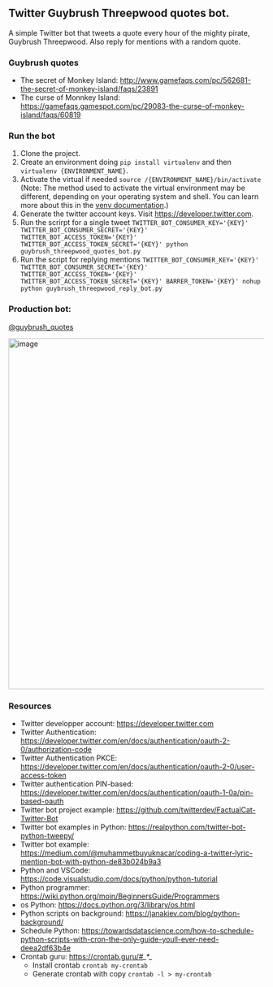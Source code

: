 ## Twitter Guybrush Threepwood quotes bot.

A simple Twitter bot that tweets a quote every hour of the mighty pirate, Guybrush Threepwood.
Also reply for mentions with a random quote.

### Guybrush quotes
- The secret of Monkey Island: http://www.gamefaqs.com/pc/562681-the-secret-of-monkey-island/faqs/23891
- The curse of Monnkey Island: https://gamefaqs.gamespot.com/pc/29083-the-curse-of-monkey-island/faqs/60819

### Run the bot

1. Clone the project.
2. Create an environment doing `pip install virtualenv` and then `virtualenv {ENVIRONMENT_NAME}`. 
3. Activate the virtual if needed `source /{ENVIRONMENT_NAME}/bin/activate` (Note: The method used to activate the virtual environment may be different, depending on your operating system and shell. You can learn more about this in the [venv documentation](https://docs.python.org/3/library/venv.html).)
4. Generate the twitter account keys. Visit https://developer.twitter.com.
5. Run the scrirpt for a single tweet `TWITTER_BOT_CONSUMER_KEY='{KEY}' TWITTER_BOT_CONSUMER_SECRET='{KEY}' TWITTER_BOT_ACCESS_TOKEN='{KEY}' TWITTER_BOT_ACCESS_TOKEN_SECRET='{KEY}' python guybrush_threepwood_quotes_bot.py`
6. Run the script for replying mentions `TWITTER_BOT_CONSUMER_KEY='{KEY}' TWITTER_BOT_CONSUMER_SECRET='{KEY}' TWITTER_BOT_ACCESS_TOKEN='{KEY}' TWITTER_BOT_ACCESS_TOKEN_SECRET='{KEY}' BARRER_TOKEN='{KEY}' nohup python guybrush_threepwood_reply_bot.py`


### Production bot:
[@guybrush_quotes](https://twitter.com/guybrush_quotes?s=20&t=uu60Z4Ofq8N_CvZ5crAhfw)

<img width="691" alt="image" src="https://user-images.githubusercontent.com/3228237/165741417-1028767c-2774-41f9-ad86-964b16874cf2.png">


### Resources
- Twitter developper account: https://developer.twitter.com
- Twitter Authentication: https://developer.twitter.com/en/docs/authentication/oauth-2-0/authorization-code
- Twitter Authentication PKCE: https://developer.twitter.com/en/docs/authentication/oauth-2-0/user-access-token
- Twitter authentication PIN-based: https://developer.twitter.com/en/docs/authentication/oauth-1-0a/pin-based-oauth
- Twitter bot project example: https://github.com/twitterdev/FactualCat-Twitter-Bot
- Twitter bot examples in Python: https://realpython.com/twitter-bot-python-tweepy/
- Twitter bot example: https://medium.com/@muhammetbuyuknacar/coding-a-twitter-lyric-mention-bot-with-python-de83b024b9a3
- Python and VSCode: https://code.visualstudio.com/docs/python/python-tutorial
- Python programmer: https://wiki.python.org/moin/BeginnersGuide/Programmers
- os Python: https://docs.python.org/3/library/os.html
- Python scripts on background: https://janakiev.com/blog/python-background/
- Schedule Python: https://towardsdatascience.com/how-to-schedule-python-scripts-with-cron-the-only-guide-youll-ever-need-deea2df63b4e
- Crontab guru: https://crontab.guru/#*_*_*_*_* 
  - Install crontab `crontab my-crontab`
  - Generate crontab with copy `crontab -l > my-crontab`
